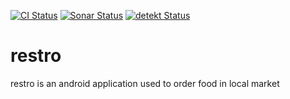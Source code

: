 [![CI Status](https://github.com/ayushpant1/restro/actions/workflows/android.yml/badge.svg)](https://github.com/ayushpant1/restro/actions)
[![Sonar Status](https://github.com/ayushpant1/restro/actions/workflows/sonarqube.yml/badge.svg)](https://github.com/ayushpant1/restro/actions)
[![detekt Status](https://github.com/ayushpant1/restro/actions/workflows/detekt.yml/badge.svg)](https://github.com/ayushpant1/restro/actions)

# restro
restro is an android application used to order food in local market
